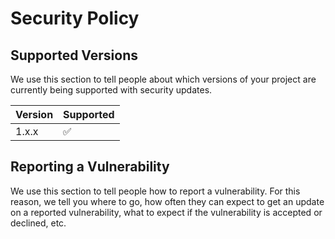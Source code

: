 # Security Policy

## Supported Versions

We use this section to tell people about which versions of your project are
currently being supported with security updates.

| Version | Supported          |
| ------- | ------------------ |
| 1.x.x   | :white_check_mark: |

## Reporting a Vulnerability

We use this section to tell people how to report a vulnerability. For this reason, we tell you where to go, how often they can expect to get an update on a
reported vulnerability, what to expect if the vulnerability is accepted or
declined, etc.
